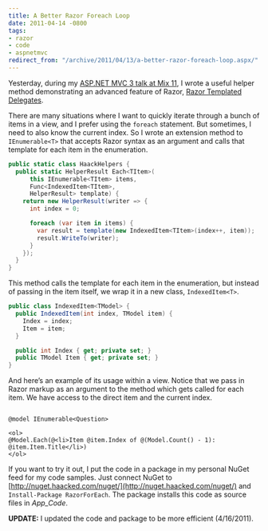 ```yaml
---
title: A Better Razor Foreach Loop
date: 2011-04-14 -0800
tags:
- razor
- code
- aspnetmvc
redirect_from: "/archive/2011/04/13/a-better-razor-foreach-loop.aspx/"
---
```


Yesterday, during my [ASP.NET MVC 3 talk at Mix
11](http://channel9.msdn.com/events/MIX/MIX11/FRM03 "ASP.NET MVC 3 The Time Is Now"),
I wrote a useful helper method demonstrating an advanced feature of
Razor, [Razor Templated
Delegates](https://haacked.com/archive/2011/02/27/templated-razor-delegates.aspx "Templated Razor Templates").

There are many situations where I want to quickly iterate through a
bunch of items in a view, and I prefer using the `foreach` statement.
But sometimes, I need to also know the current index. So I wrote an
extension method to `IEnumerable<T>` that accepts Razor syntax as an
argument and calls that template for each item in the enumeration.

```csharp
public static class HaackHelpers {
  public static HelperResult Each<TItem>(
      this IEnumerable<TItem> items, 
      Func<IndexedItem<TItem>, 
      HelperResult> template) {
    return new HelperResult(writer => {
      int index = 0;

      foreach (var item in items) {
        var result = template(new IndexedItem<TItem>(index++, item));
        result.WriteTo(writer);
      }
    });
  }
}
```

This method calls the template for each item in the enumeration, but
instead of passing in the item itself, we wrap it in a new class,
`IndexedItem<T>`.

```csharp
public class IndexedItem<TModel> {
  public IndexedItem(int index, TModel item) {
    Index = index;
    Item = item;
  }

  public int Index { get; private set; }
  public TModel Item { get; private set; }
}
```

And here’s an example of its usage within a view. Notice that we pass in
Razor markup as an argument to the method which gets called for each
item. We have access to the direct item and the current index.

<pre class="csharpcode"><code>
<span class="asp">@</span>model IEnumerable&lt;Question&gt;

&lt;ol&gt;
<span class="asp">@</span>Model.Each(<span class="asp">@</span>&lt;li&gt;Item <span class="asp">@</span>item.Index of <span class="asp">@</span>(Model.Count() - 1): <span class="asp">@</span>item.Item.Title&lt;/li&gt;)
&lt;/ol&gt;</code></pre>

If you want to try it out, I put the code in a package in my personal
NuGet feed for my code samples. Just connect NuGet to
[http://nuget.haacked.com/nuget/](http://nuget.haacked.com/nuget/) and
`Install-Package RazorForEach`. The package installs this code as source
files in *App\_Code*.

**UPDATE:** I updated the code and package to be more efficient
(4/16/2011).

